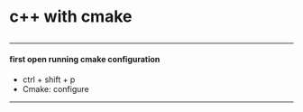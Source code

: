 # c++ with cmake

##
---
#### first open running cmake configuration
- ctrl + shift + p
- Cmake: configure
---